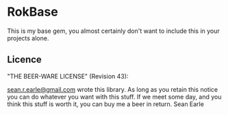 # RokBase

This is my base gem, you almost certainly don't want to include this in your
projects alone.

## Licence

"THE BEER-WARE LICENSE" (Revision 43):

<sean.r.earle@gmail.com> wrote this library.  As long as you retain this notice
you can do whatever you want with this stuff. If we meet some day, and you
think this stuff is worth it, you can buy me a beer in return.   Sean Earle
